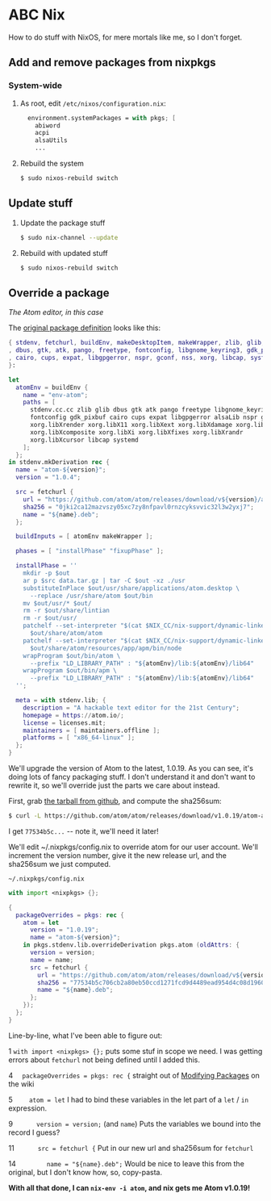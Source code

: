 # ABC Nix

How to do stuff with NixOS, for mere mortals like me, so I don't forget.


## Add and remove packages from nixpkgs

### System-wide

1. As root, edit `/etc/nixos/configuration.nix`:

    ```nix
      environment.systemPackages = with pkgs; [
        abiword
        acpi
        alsaUtils
        ...
    ```

2. Rebuild the system

    ```bash
    $ sudo nixos-rebuild switch
    ```


## Update stuff

1. Update the package stuff

    ```bash
    $ sudo nix-channel --update
    ```

2. Rebuild with updated stuff

    ```bash
    $ sudo nixos-rebuild switch
    ```

## Override a package

_The Atom editor, in this case_

The [original package definition](https://github.com/NixOS/nixpkgs/blob/release-15.09/pkgs/applications/editors/atom/default.nix) looks like this:

```nix
{ stdenv, fetchurl, buildEnv, makeDesktopItem, makeWrapper, zlib, glib, alsaLib
, dbus, gtk, atk, pango, freetype, fontconfig, libgnome_keyring3, gdk_pixbuf
, cairo, cups, expat, libgpgerror, nspr, gconf, nss, xorg, libcap, systemd
}:

let
  atomEnv = buildEnv {
    name = "env-atom";
    paths = [
      stdenv.cc.cc zlib glib dbus gtk atk pango freetype libgnome_keyring3
      fontconfig gdk_pixbuf cairo cups expat libgpgerror alsaLib nspr gconf nss
      xorg.libXrender xorg.libX11 xorg.libXext xorg.libXdamage xorg.libXtst
      xorg.libXcomposite xorg.libXi xorg.libXfixes xorg.libXrandr
      xorg.libXcursor libcap systemd
    ];
  };
in stdenv.mkDerivation rec {
  name = "atom-${version}";
  version = "1.0.4";

  src = fetchurl {
    url = "https://github.com/atom/atom/releases/download/v${version}/atom-amd64.deb";
    sha256 = "0jki2ca12mazvszy05xc7zy8nfpavl0rnzcyksvvic32l3w2yxj7";
    name = "${name}.deb";
  };

  buildInputs = [ atomEnv makeWrapper ];

  phases = [ "installPhase" "fixupPhase" ];

  installPhase = ''
    mkdir -p $out
    ar p $src data.tar.gz | tar -C $out -xz ./usr
    substituteInPlace $out/usr/share/applications/atom.desktop \
      --replace /usr/share/atom $out/bin
    mv $out/usr/* $out/
    rm -r $out/share/lintian
    rm -r $out/usr/
    patchelf --set-interpreter "$(cat $NIX_CC/nix-support/dynamic-linker)" \
      $out/share/atom/atom
    patchelf --set-interpreter "$(cat $NIX_CC/nix-support/dynamic-linker)" \
      $out/share/atom/resources/app/apm/bin/node
    wrapProgram $out/bin/atom \
      --prefix "LD_LIBRARY_PATH" : "${atomEnv}/lib:${atomEnv}/lib64"
    wrapProgram $out/bin/apm \
      --prefix "LD_LIBRARY_PATH" : "${atomEnv}/lib:${atomEnv}/lib64"
  '';

  meta = with stdenv.lib; {
    description = "A hackable text editor for the 21st Century";
    homepage = https://atom.io/;
    license = licenses.mit;
    maintainers = [ maintainers.offline ];
    platforms = [ "x86_64-linux" ];
  };
}

```

We'll upgrade the version of Atom to the latest, 1.0.19. As you can see, it's doing lots of fancy packaging stuff. I don't understand it and don't want to rewrite it, so we'll override just the parts we care about instead.

First, grab [the tarball from github](https://github.com/atom/atom/releases), and compute the sha256sum:

```bash
$ curl -L https://github.com/atom/atom/releases/download/v1.0.19/atom-amd64.deb | sha256sum
```

I get `77534b5c...` -- note it, we'll need it later!

We'll edit ~/.nixpkgs/config.nix to override atom for our user account. We'll increment the version number, give it the new release url, and the sha256sum we just computed.

`~/.nixpkgs/config.nix`
```nix
with import <nixpkgs> {};

{
  packageOverrides = pkgs: rec {
    atom = let
      version = "1.0.19";
      name = "atom-${version}";
    in pkgs.stdenv.lib.overrideDerivation pkgs.atom (oldAttrs: {
      version = version;
      name = name;
      src = fetchurl {
        url = "https://github.com/atom/atom/releases/download/v${version}/atom-amd64.deb";
        sha256 = "77534b5c706cb2a80eb50ccd1271fcd9d4489ead954d4c08d1960371b8dcfcce";
        name = "${name}.deb";
      };
    });
  };
}
```

Line-by-line, what I've been able to figure out:

1 `with import <nixpkgs> {};` puts some stuf in scope we need. I was getting errors about `fetchurl` not being defined until I added this.

4 `  packageOverrides = pkgs: rec {` straight out of [Modifying Packages](https://nixos.org/wiki/Nix_Modifying_Packages#Creating_a_config.nix_File) on the wiki

5 `    atom = let` I had to bind these variables in the let part of a `let` / `in` expression.

9 `      version = version;` (and `name`) Puts the variables we bound into the record I guess?

11 `      src = fetchurl {` Put in our new url and sha256sum for `fetchurl`

14 `        name = "${name}.deb";` Would be nice to leave this from the original, but I don't know how, so, copy-pasta.

**With all that done, I can `nix-env -i atom`, and nix gets me Atom v1.0.19!**
